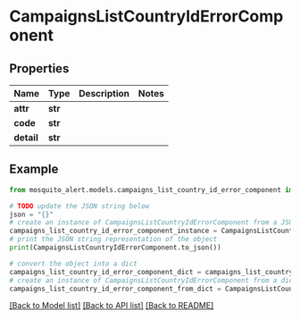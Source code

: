 # CampaignsListCountryIdErrorComponent


## Properties

Name | Type | Description | Notes
------------ | ------------- | ------------- | -------------
**attr** | **str** |  | 
**code** | **str** |  | 
**detail** | **str** |  | 

## Example

```python
from mosquito_alert.models.campaigns_list_country_id_error_component import CampaignsListCountryIdErrorComponent

# TODO update the JSON string below
json = "{}"
# create an instance of CampaignsListCountryIdErrorComponent from a JSON string
campaigns_list_country_id_error_component_instance = CampaignsListCountryIdErrorComponent.from_json(json)
# print the JSON string representation of the object
print(CampaignsListCountryIdErrorComponent.to_json())

# convert the object into a dict
campaigns_list_country_id_error_component_dict = campaigns_list_country_id_error_component_instance.to_dict()
# create an instance of CampaignsListCountryIdErrorComponent from a dict
campaigns_list_country_id_error_component_from_dict = CampaignsListCountryIdErrorComponent.from_dict(campaigns_list_country_id_error_component_dict)
```
[[Back to Model list]](../README.md#documentation-for-models) [[Back to API list]](../README.md#documentation-for-api-endpoints) [[Back to README]](../README.md)


